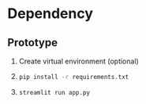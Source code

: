# Dependency

## Prototype

1. Create virtual environment (optional)
2. ```sh
   pip install -r requirements.txt
   ```
3. ```sh
   streamlit run app.py
   ```

